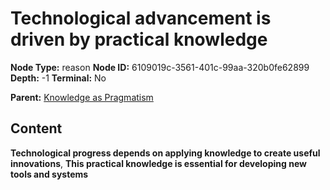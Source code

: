 # Technological advancement is driven by practical knowledge

**Node Type:** reason
**Node ID:** 6109019c-3561-401c-99aa-320b0fe62899
**Depth:** -1
**Terminal:** No

**Parent:** [Knowledge as Pragmatism](knowledge-as-pragmatism-thesis-809d9692-c145-4622-889b-65edccbfde29.md)

## Content

**Technological progress depends on applying knowledge to create useful innovations**, **This practical knowledge is essential for developing new tools and systems**
